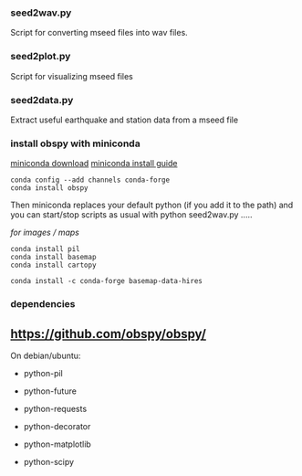 ### seed2wav.py
Script for converting mseed files into wav files.

### seed2plot.py
Script for visualizing mseed files

### seed2data.py
Extract useful earthquake and station data from a mseed file


### install obspy with miniconda

[miniconda download](http://conda.pydata.org/miniconda.html)
[miniconda install guide](http://conda.pydata.org/docs/install/quick.html)


    conda config --add channels conda-forge
    conda install obspy


Then miniconda replaces your default python (if you add it to the path) and you can start/stop scripts as usual with python seed2wav.py .....

*for images / maps*

    conda install pil
    conda install basemap
    conda install cartopy

    conda install -c conda-forge basemap-data-hires

    
### dependencies

## https://github.com/obspy/obspy/

On debian/ubuntu:

* python-pil

* python-future
* python-requests
* python-decorator
* python-matplotlib
* python-scipy
